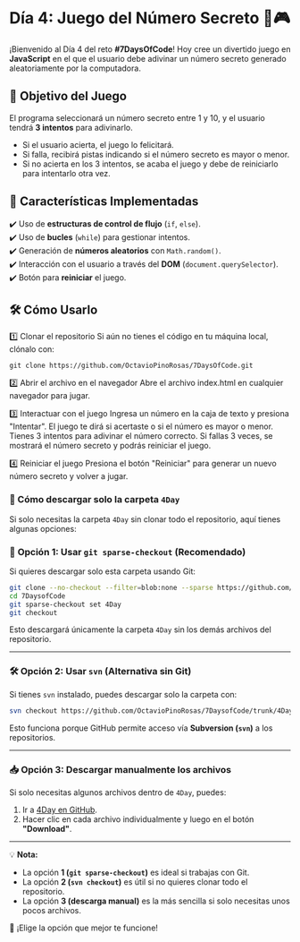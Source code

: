 # Día 4: Juego del Número Secreto 🔢🎮

¡Bienvenido al Día 4 del reto **#7DaysOfCode**! Hoy cree un divertido juego en **JavaScript** en el que el usuario debe adivinar un número secreto generado aleatoriamente por la computadora.

## 🎯 Objetivo del Juego  

El programa seleccionará un número secreto entre 1 y 10, y el usuario tendrá **3 intentos** para adivinarlo.  

- Si el usuario acierta, el juego lo felicitará.  
- Si falla, recibirá pistas indicando si el número secreto es mayor o menor.  
- Si no acierta en los 3 intentos, se acaba el juego y debe de reiniciarlo para intentarlo otra vez. 

## 📌 Características Implementadas

✔️ Uso de **estructuras de control de flujo** (`if`, `else`).  
✔️ Uso de **bucles** (`while`) para gestionar intentos.  
✔️ Generación de **números aleatorios** con `Math.random()`.  
✔️ Interacción con el usuario a través del **DOM** (`document.querySelector`).  
✔️ Botón para **reiniciar** el juego.

## 🛠️ Cómo Usarlo
1️⃣ Clonar el repositorio
Si aún no tienes el código en tu máquina local, clónalo con:
```
git clone https://github.com/OctavioPinoRosas/7DaysOfCode.git
```
2️⃣ Abrir el archivo en el navegador
Abre el archivo index.html en cualquier navegador para jugar.

3️⃣ Interactuar con el juego
Ingresa un número en la caja de texto y presiona "Intentar".
El juego te dirá si acertaste o si el número es mayor o menor.
Tienes 3 intentos para adivinar el número correcto.
Si fallas 3 veces, se mostrará el número secreto y podrás reiniciar el juego.

4️⃣ Reiniciar el juego
Presiona el botón "Reiniciar" para generar un nuevo número secreto y volver a jugar.

### 📂 Cómo descargar solo la carpeta `4Day`

Si solo necesitas la carpeta `4Day` sin clonar todo el repositorio, aquí tienes algunas opciones:

### 🚀 **Opción 1: Usar `git sparse-checkout` (Recomendado)**
Si quieres descargar solo esta carpeta usando Git:

```bash
git clone --no-checkout --filter=blob:none --sparse https://github.com/OctavioPinoRosas/7DaysofCode.git
cd 7DaysofCode
git sparse-checkout set 4Day
git checkout
```

Esto descargará únicamente la carpeta `4Day` sin los demás archivos del repositorio.

---

### 🛠 **Opción 2: Usar `svn` (Alternativa sin Git)**
Si tienes `svn` instalado, puedes descargar solo la carpeta con:

```bash
svn checkout https://github.com/OctavioPinoRosas/7DaysofCode/trunk/4Day
```

Esto funciona porque GitHub permite acceso vía **Subversion (`svn`)** a los repositorios.

---

### 📥 **Opción 3: Descargar manualmente los archivos**
Si solo necesitas algunos archivos dentro de `4Day`, puedes:
1. Ir a [4Day en GitHub](https://github.com/OctavioPinoRosas/7DaysofCode/tree/94abfeac10e96388c154dc181cd60c01b4539578/4Day).
2. Hacer clic en cada archivo individualmente y luego en el botón **"Download"**.

---

💡 **Nota:**
- La opción **1 (`git sparse-checkout`)** es ideal si trabajas con Git.
- La opción **2 (`svn checkout`)** es útil si no quieres clonar todo el repositorio.
- La opción **3 (descarga manual)** es la más sencilla si solo necesitas unos pocos archivos.

🚀 ¡Elige la opción que mejor te funcione!
